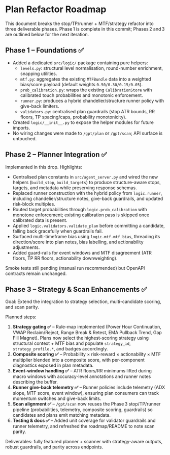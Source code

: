 # Plan Refactor Roadmap

This document breaks the stop/TP/runner + MTF/strategy refactor into three deliverable phases. Phase 1 is complete in this commit; Phases 2 and 3 are outlined below for the next iteration.

## Phase 1 – Foundations ✅
- Added a dedicated `src/logic/` package containing pure helpers:
  - `levels.py`: structural level normalisation, round-number enrichment, snapping utilities.
  - `mtf.py`: aggregates the existing `MTFBundle` data into a weighted bias/score payload (default weights `0.50/0.30/0.15/0.05`).
  - `prob_calibration.py`: wraps the existing `CalibrationStore` with calibrated touch probabilities and monotonic enforcement.
  - `runner.py`: produces a hybrid chandelier/structure runner policy with give-back limiters.
  - `validators.py`: centralised plan guardrails (stop ATR bounds, RR floors, TP spacing/caps, probability monotonicity).
- Created `logic/__init__.py` to expose the helper modules for future imports.
- No wiring changes were made to `/gpt/plan` or `/gpt/scan`; API surface is untouched.

## Phase 2 – Planner Integration ✅
Implemented in this drop. Highlights:
- Centralised plan constants in `src/agent_server.py` and wired the new helpers (`build_stop`, `build_targets`) to produce structure-aware stops, targets, and metadata while preserving response schemas.
- Replaced runner construction with the hybrid policy from `logic.runner`, including chandelier/structure notes, give-back guardrails, and updated risk-block multiples.
- Routed target probabilities through `logic.prob_calibration` with monotone enforcement; existing calibration pass is skipped once calibrated data is present.
- Applied `logic.validators.validate_plan` before committing a candidate, falling back gracefully when guardrails fail.
- Surfaced multi-timeframe bias using `logic.mtf.mtf_bias`, threading its direction/score into plan notes, bias labelling, and actionability adjustments.
- Added guard-rails for event windows and MTF disagreement (ATR floors, TP RR floors, actionability downweighting).

Smoke tests still pending (manual run recommended) but OpenAPI contracts remain unchanged.
## Phase 3 – Strategy & Scan Enhancements ✅
Goal: Extend the integration to strategy selection, multi-candidate scoring, and scan parity.

Planned steps:
1. **Strategy gating ✅** – Rule-map implemented (Power Hour Continuation, VWAP Reclaim/Reject, Range Break & Retest, EMA Pullback Trend, Gap Fill Magnet). Plans now select the highest-scoring strategy using structural context + MTF bias and populate `strategy_id`, `strategy_profile.*`, and badges accordingly.
2. **Composite scoring ✅** – Probability × risk-reward × actionability × MTF multiplier blended into a composite score, with per-component diagnostics exposed in plan metadata.
3. **Event-window handling ✅** – ATR floors/RR minimums lifted during macro windows with accuracy-level annotations and runner notes describing the buffer.
4. **Runner give-back telemetry ✅** – Runner policies include telemetry (ADX slope, MTF score, event window), ensuring plan consumers can track momentum switches and give-back limits.
5. **Scan alignment ✅** – `/gpt/scan` now reuses the Phase 3 stop/TP/runner pipeline (probabilities, telemetry, composite scoring, guardrails) so candidates and plans emit matching metadata.
6. **Testing & docs ✅** – Added unit coverage for validator guardrails and runner telemetry, and refreshed the roadmap/README to note scan parity.

Deliverables: fully featured planner + scanner with strategy-aware outputs, robust guardrails, and parity across endpoints.
